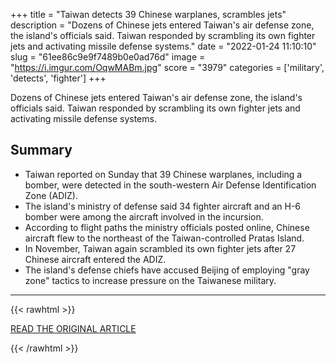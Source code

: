 +++
title = "Taiwan detects 39 Chinese warplanes, scrambles jets"
description = "Dozens of Chinese jets entered Taiwan's air defense zone, the island's officials said. Taiwan responded by scrambling its own fighter jets and activating missile defense systems."
date = "2022-01-24 11:10:10"
slug = "61ee86c9e9f7489b0e0ad76d"
image = "https://i.imgur.com/OqwMABm.jpg"
score = "3979"
categories = ['military', 'detects', 'fighter']
+++

Dozens of Chinese jets entered Taiwan's air defense zone, the island's officials said. Taiwan responded by scrambling its own fighter jets and activating missile defense systems.

## Summary

- Taiwan reported on Sunday that 39 Chinese warplanes, including a bomber, were detected in the south-western Air Defense Identification Zone (ADIZ).
- The island's ministry of defense said 34 fighter aircraft and an H-6 bomber were among the aircraft involved in the incursion.
- According to flight paths the ministry officials posted online, Chinese aircraft flew to the northeast of the Taiwan-controlled Pratas Island.
- In November, Taiwan again scrambled its own fighter jets after 27 Chinese aircraft entered the ADIZ.
- The island's defense chiefs have accused Beijing of employing "gray zone" tactics to increase pressure on the Taiwanese military.

---

{{< rawhtml >}}
  <p class="article-category">
    <a target="_blank" href="https://www.dw.com/en/taiwan-detects-39-chinese-warplanes-scrambles-jets/a-60530852">READ THE ORIGINAL ARTICLE</a>
  </p>
{{< /rawhtml >}}

